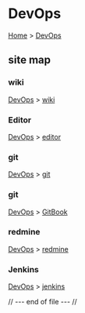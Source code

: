 # DevOps
[Home](../../index.md) > [DevOps](index.md)

## site map

### wiki
[DevOps](index.md) > [wiki](wiki/index.md)

### Editor
[DevOps](index.md) > [editor](editor/index.md)

### git
[DevOps](index.md)  > [git](git/index.md)

### git
[DevOps](index.md)  > [GitBook](GitBook/index.md)


### redmine
[DevOps](index.md) > [redmine](redmine/index.md)

### Jenkins
[DevOps](index.md) > [jenkins](jenkins/index.md)

// --- end of file --- //
